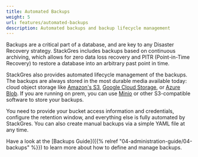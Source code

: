 ```yaml
---
title: Automated Backups
weight: 5
url: features/automated-backups
description: Automated backups and backup lifecycle management
---
```


Backups are a critical part of a database, and are key to any Disaster Recovery strategy.
StackGres includes backups based on continuous archiving, which allows for zero data loss recovery and PITR (Point-in-Time Recovery) to restore a database into an arbitrary past point in time.

StackGres also provides automated lifecycle management of the backups.
The backups are always stored in the most durable media available today: cloud object storage like [Amazon's S3](https://aws.amazon.com/s3/), [Google Cloud Storage](https://cloud.google.com/products/storage), or [Azure Blob](https://azure.microsoft.com/en-us/services/storage/blobs/).
If you are running on prem, you can use [Minio](https://min.io/) or other S3-compatible software to store your backups.

You need to provide your bucket access information and credentials, configure the retention window, and everything else is fully automated by StackGres.
You can also create manual backups via a simple YAML file at any time.

Have a look at the [Backups Guide]({{% relref "04-administration-guide/04-backups" %}}) to learn more about how to define and manage backups.
